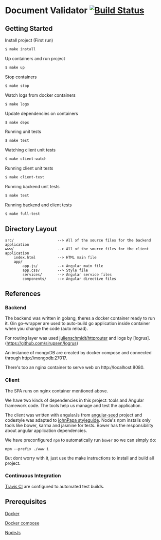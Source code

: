 # Document Validator [![Build Status](https://travis-ci.org/aymone/doc-validator.svg?branch=master)](https://travis-ci.org/aymone/doc-validator)

## Getting Started

Install project (First run)
```bash
$ make install
```

Up containers and run project
```bash
$ make up
```

Stop containers
```bash
$ make stop
```

Watch logs from docker containers
```bash
$ make logs
```

Update dependencies on containers
```bash
$ make deps
```

Running unit tests
```bash
$ make test
```

Watching client unit tests
```bash
$ make client-watch
```

Running client unit tests
```bash
$ make client-test
```

Running backend unit tests
```bash
$ make test
```

Running backend and client tests
```bash
$ make full-test
```

## Directory Layout
```
src/                    --> All of the source files for the backend application
www/                    --> All of the source files for the client application
    index.html          --> HTML main file
    app/
        app.js/         --> Angular main file
        app.css/        --> Style file
        services/       --> Angular service files
        components/     --> Angular directive files
```

## References

### Backend
The backend was written in golang, theres a docker container ready to run it.
Gin go-wrapper are used to auto-build go application inside container when you change the code (auto reload).

For routing layer was used [julienschmidt/httprouter](https://github.com/julienschmidt/httprouter) and logs by [logrus].
(https://github.com/sirupsen/logrus)

An instance of mongoDB are created by docker compose and connected through http://mongodb:27017.

There's too an nginx container to serve web on http://localhost:8080.

### Client

The SPA runs on nginx container mentioned above.

We have two kinds of dependencies in this project: tools and Angular framework code. The tools help
us manage and test the application.

The client was written with angularJs from [angular-seed](https://github.com/angular/angular-seed) project and codestyle was adapted to [johnPapa styleguide](https://github.com/johnpapa/angular-styleguide/blob/master/a1/README.md). Node's npm installs only tools like bower, karma and jasmine for tests.
Bower has the responsibility about angular application dependencies.

We have preconfigured `npm` to automatically run `bower` so we can simply do:
```
npm --prefix ./www i
```

But dont worry with it, just use the make instructions to install and build all project.

### Continuous Integration
[Travis CI](https://travis-ci.org/aymone/doc-validator) are configured to automated test builds.

## Prerequisites

[Docker](https://www.docker.com/)

[Docker compose](https://docs.docker.com/compose/install/)

[NodeJs](https://nodejs.org/en/)

